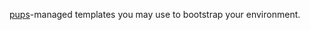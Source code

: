 [pups](https://github.com/samsaffron/pups)-managed templates you may use to bootstrap your environment.
